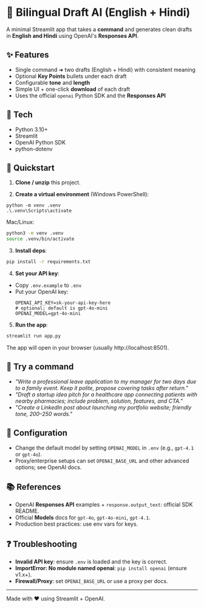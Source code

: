 # 📝 Bilingual Draft AI (English + Hindi)

A minimal Streamlit app that takes a **command** and generates clean drafts in **English and Hindi** using OpenAI's **Responses API**.

## ✨ Features
- Single command ➜ two drafts (English + Hindi) with consistent meaning
- Optional **Key Points** bullets under each draft
- Configurable **tone** and **length**
- Simple UI + one-click **download** of each draft
- Uses the official `openai` Python SDK and the **Responses API**

## 🧰 Tech
- Python 3.10+
- Streamlit
- OpenAI Python SDK
- python-dotenv

## 🚀 Quickstart

1) **Clone / unzip** this project.

2) **Create a virtual environment** (Windows PowerShell):
```pwsh
python -m venv .venv
.\.venv\Scripts\activate
```
Mac/Linux:
```bash
python3 -m venv .venv
source .venv/bin/activate
```

3) **Install deps**:
```bash
pip install -r requirements.txt
```

4) **Set your API key**:
- Copy `.env.example` to `.env`
- Put your OpenAI key:
  ```env
  OPENAI_API_KEY=sk-your-api-key-here
  # optional; default is gpt-4o-mini
  OPENAI_MODEL=gpt-4o-mini
  ```

5) **Run the app**:
```bash
streamlit run app.py
```
The app will open in your browser (usually http://localhost:8501).

## 🧪 Try a command
- *"Write a professional leave application to my manager for two days due to a family event. Keep it polite, propose covering tasks after return."*
- *"Draft a startup idea pitch for a healthcare app connecting patients with nearby pharmacies; include problem, solution, features, and CTA."*
- *"Create a LinkedIn post about launching my portfolio website; friendly tone, 200–250 words."*

## 🔧 Configuration
- Change the default model by setting `OPENAI_MODEL` in `.env` (e.g., `gpt-4.1` or `gpt-4o`).
- Proxy/enterprise setups can set `OPENAI_BASE_URL` and other advanced options; see OpenAI docs.

## 📚 References
- OpenAI **Responses API** examples + `response.output_text`: official SDK README.
- Official **Models** docs for `gpt-4o`, `gpt-4o-mini`, `gpt-4.1`.
- Production best practices: use env vars for keys.

## ❓ Troubleshooting
- **Invalid API key**: ensure `.env` is loaded and the key is correct.
- **ImportError: No module named openai**: `pip install openai` (ensure v1.x+).
- **Firewall/Proxy**: set `OPENAI_BASE_URL` or use a proxy per docs.

---
Made with ❤️ using Streamlit + OpenAI.
